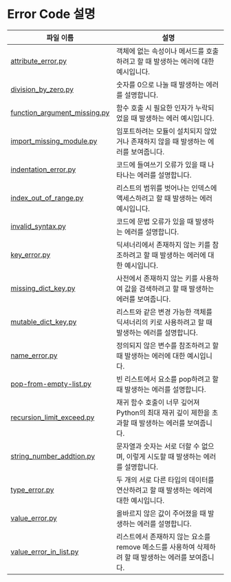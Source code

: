 # Error Code 설명

| 파일 이름 | 설명 |
|-----------|------|
| [attribute_error.py](https://github.com/dremdeveloper/codingtest_python/blob/main/errorcode/attribute_error.py) | 객체에 없는 속성이나 메서드를 호출하려고 할 때 발생하는 에러에 대한 예시입니다. |
| [division_by_zero.py](https://github.com/dremdeveloper/codingtest_python/blob/main/errorcode/division_by_zero.py) | 숫자를 0으로 나눌 때 발생하는 에러를 설명합니다. |
| [function_argument_missing.py](https://github.com/dremdeveloper/codingtest_python/blob/main/errorcode/function_argument_missing.py) | 함수 호출 시 필요한 인자가 누락되었을 때 발생하는 에러 예시입니다. |
| [import_missing_module.py](https://github.com/dremdeveloper/codingtest_python/blob/main/errorcode/import_missing_module.py) | 임포트하려는 모듈이 설치되지 않았거나 존재하지 않을 때 발생하는 에러를 보여줍니다. |
| [indentation_error.py](https://github.com/dremdeveloper/codingtest_python/blob/main/errorcode/indentation_error.py) | 코드에 들여쓰기 오류가 있을 때 나타나는 에러를 설명합니다. |
| [index_out_of_range.py](https://github.com/dremdeveloper/codingtest_python/blob/main/errorcode/index_out_of_range.py) | 리스트의 범위를 벗어나는 인덱스에 액세스하려고 할 때 발생하는 에러 예시입니다. |
| [invalid_syntax.py](https://github.com/dremdeveloper/codingtest_python/blob/main/errorcode/invalid_syntax.py) | 코드에 문법 오류가 있을 때 발생하는 에러를 설명합니다. |
| [key_error.py](https://github.com/dremdeveloper/codingtest_python/blob/main/errorcode/key_error.py) | 딕셔너리에서 존재하지 않는 키를 참조하려고 할 때 발생하는 에러에 대한 예시입니다. |
| [missing_dict_key.py](https://github.com/dremdeveloper/codingtest_python/blob/main/errorcode/missing_dict_key.py) | 사전에서 존재하지 않는 키를 사용하여 값을 검색하려고 할 때 발생하는 에러를 보여줍니다. |
| [mutable_dict_key.py](https://github.com/dremdeveloper/codingtest_python/blob/main/errorcode/mutable_dict_key.py) | 리스트와 같은 변경 가능한 객체를 딕셔너리의 키로 사용하려고 할 때 발생하는 에러를 설명합니다. |
| [name_error.py](https://github.com/dremdeveloper/codingtest_python/blob/main/errorcode/name_error.py) | 정의되지 않은 변수를 참조하려고 할 때 발생하는 에러에 대한 예시입니다. |
| [pop-from-empty-list.py](https://github.com/dremdeveloper/codingtest_python/blob/main/errorcode/pop-from-empty-list.py) | 빈 리스트에서 요소를 pop하려고 할 때 발생하는 에러를 설명합니다. |
| [recursion_limit_exceed.py](https://github.com/dremdeveloper/codingtest_python/blob/main/errorcode/recursion_limit_exceed.py) | 재귀 함수 호출이 너무 깊어져 Python의 최대 재귀 깊이 제한을 초과할 때 발생하는 에러를 보여줍니다. |
| [string_number_addtion.py](https://github.com/dremdeveloper/codingtest_python/blob/main/errorcode/string_number_addtion.py) | 문자열과 숫자는 서로 더할 수 없으며, 이렇게 시도할 때 발생하는 에러를 설명합니다. |
| [type_error.py](https://github.com/dremdeveloper/codingtest_python/blob/main/errorcode/type_error.py) | 두 개의 서로 다른 타입의 데이터를 연산하려고 할 때 발생하는 에러에 대한 예시입니다. |
| [value_error.py](https://github.com/dremdeveloper/codingtest_python/blob/main/errorcode/value_error.py) | 올바르지 않은 값이 주어졌을 때 발생하는 에러를 설명합니다. |
| [value_error_in_list.py](https://github.com/dremdeveloper/codingtest_python/blob/main/errorcode/value_error_in_list.py) | 리스트에서 존재하지 않는 요소를 remove 메소드를 사용하여 삭제하려 할 때 발생하는 에러를 보여줍니다. |
